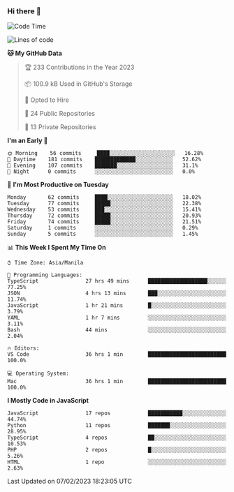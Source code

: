 ### Hi there 👋

<!--START_SECTION:waka-->
![Code Time](http://img.shields.io/badge/Code%20Time-75%20hrs%2014%20mins-blue)

![Lines of code](https://img.shields.io/badge/From%20Hello%20World%20I%27ve%20Written-73%20Thousand%20lines%20of%20code-blue)

**🐱 My GitHub Data** 

> 🏆 233 Contributions in the Year 2023
 > 
> 📦 100.9 kB Used in GitHub's Storage 
 > 
> 💼 Opted to Hire
 > 
> 📜 24 Public Repositories 
 > 
> 🔑 13 Private Repositories  
 > 
**I'm an Early 🐤** 

```text
🌞 Morning    56 commits     ████░░░░░░░░░░░░░░░░░░░░░   16.28% 
🌆 Daytime    181 commits    █████████████░░░░░░░░░░░░   52.62% 
🌃 Evening    107 commits    ███████░░░░░░░░░░░░░░░░░░   31.1% 
🌙 Night      0 commits      ░░░░░░░░░░░░░░░░░░░░░░░░░   0.0%

```
📅 **I'm Most Productive on Tuesday** 

```text
Monday       62 commits     ████░░░░░░░░░░░░░░░░░░░░░   18.02% 
Tuesday      77 commits     █████░░░░░░░░░░░░░░░░░░░░   22.38% 
Wednesday    53 commits     ███░░░░░░░░░░░░░░░░░░░░░░   15.41% 
Thursday     72 commits     █████░░░░░░░░░░░░░░░░░░░░   20.93% 
Friday       74 commits     █████░░░░░░░░░░░░░░░░░░░░   21.51% 
Saturday     1 commits      ░░░░░░░░░░░░░░░░░░░░░░░░░   0.29% 
Sunday       5 commits      ░░░░░░░░░░░░░░░░░░░░░░░░░   1.45%

```


📊 **This Week I Spent My Time On** 

```text
⌚︎ Time Zone: Asia/Manila

💬 Programming Languages: 
TypeScript               27 hrs 49 mins      ███████████████████░░░░░░   77.25% 
JSON                     4 hrs 13 mins       ███░░░░░░░░░░░░░░░░░░░░░░   11.74% 
JavaScript               1 hr 21 mins        █░░░░░░░░░░░░░░░░░░░░░░░░   3.79% 
YAML                     1 hr 7 mins         ░░░░░░░░░░░░░░░░░░░░░░░░░   3.11% 
Bash                     44 mins             ░░░░░░░░░░░░░░░░░░░░░░░░░   2.04%

🔥 Editors: 
VS Code                  36 hrs 1 min        █████████████████████████   100.0%

💻 Operating System: 
Mac                      36 hrs 1 min        █████████████████████████   100.0%

```

**I Mostly Code in JavaScript** 

```text
JavaScript               17 repos            ███████████░░░░░░░░░░░░░░   44.74% 
Python                   11 repos            ███████░░░░░░░░░░░░░░░░░░   28.95% 
TypeScript               4 repos             ██░░░░░░░░░░░░░░░░░░░░░░░   10.53% 
PHP                      2 repos             █░░░░░░░░░░░░░░░░░░░░░░░░   5.26% 
HTML                     1 repo              ░░░░░░░░░░░░░░░░░░░░░░░░░   2.63%

```



 Last Updated on 07/02/2023 18:23:05 UTC
<!--END_SECTION:waka-->
